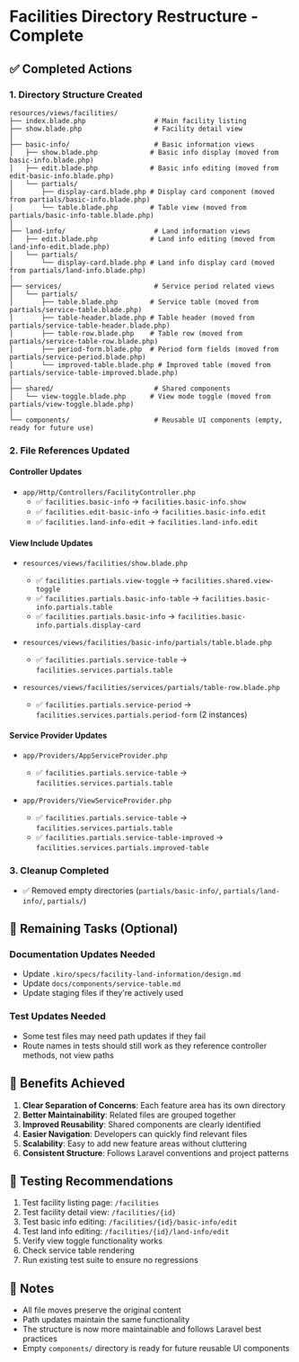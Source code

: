 # Facilities Directory Restructure - Complete

## ✅ Completed Actions

### 1. Directory Structure Created
```
resources/views/facilities/
├── index.blade.php                 # Main facility listing
├── show.blade.php                  # Facility detail view
│
├── basic-info/                     # Basic information views
│   ├── show.blade.php             # Basic info display (moved from basic-info.blade.php)
│   ├── edit.blade.php             # Basic info editing (moved from edit-basic-info.blade.php)
│   └── partials/
│       ├── display-card.blade.php # Display card component (moved from partials/basic-info.blade.php)
│       └── table.blade.php        # Table view (moved from partials/basic-info-table.blade.php)
│
├── land-info/                      # Land information views
│   ├── edit.blade.php             # Land info editing (moved from land-info-edit.blade.php)
│   └── partials/
│       └── display-card.blade.php # Land info display card (moved from partials/land-info.blade.php)
│
├── services/                       # Service period related views
│   └── partials/
│       ├── table.blade.php        # Service table (moved from partials/service-table.blade.php)
│       ├── table-header.blade.php # Table header (moved from partials/service-table-header.blade.php)
│       ├── table-row.blade.php    # Table row (moved from partials/service-table-row.blade.php)
│       ├── period-form.blade.php  # Period form fields (moved from partials/service-period.blade.php)
│       └── improved-table.blade.php # Improved table (moved from partials/service-table-improved.blade.php)
│
├── shared/                         # Shared components
│   └── view-toggle.blade.php      # View mode toggle (moved from partials/view-toggle.blade.php)
│
└── components/                     # Reusable UI components (empty, ready for future use)
```

### 2. File References Updated

#### Controller Updates
- `app/Http/Controllers/FacilityController.php`
  - ✅ `facilities.basic-info` → `facilities.basic-info.show`
  - ✅ `facilities.edit-basic-info` → `facilities.basic-info.edit`
  - ✅ `facilities.land-info-edit` → `facilities.land-info.edit`

#### View Include Updates
- `resources/views/facilities/show.blade.php`
  - ✅ `facilities.partials.view-toggle` → `facilities.shared.view-toggle`
  - ✅ `facilities.partials.basic-info-table` → `facilities.basic-info.partials.table`
  - ✅ `facilities.partials.basic-info` → `facilities.basic-info.partials.display-card`

- `resources/views/facilities/basic-info/partials/table.blade.php`
  - ✅ `facilities.partials.service-table` → `facilities.services.partials.table`

- `resources/views/facilities/services/partials/table-row.blade.php`
  - ✅ `facilities.partials.service-period` → `facilities.services.partials.period-form` (2 instances)

#### Service Provider Updates
- `app/Providers/AppServiceProvider.php`
  - ✅ `facilities.partials.service-table` → `facilities.services.partials.table`

- `app/Providers/ViewServiceProvider.php`
  - ✅ `facilities.partials.service-table` → `facilities.services.partials.table`
  - ✅ `facilities.partials.service-table-improved` → `facilities.services.partials.improved-table`

### 3. Cleanup Completed
- ✅ Removed empty directories (`partials/basic-info/`, `partials/land-info/`, `partials/`)

## 🔄 Remaining Tasks (Optional)

### Documentation Updates Needed
- Update `.kiro/specs/facility-land-information/design.md`
- Update `docs/components/service-table.md`
- Update staging files if they're actively used

### Test Updates Needed
- Some test files may need path updates if they fail
- Route names in tests should still work as they reference controller methods, not view paths

## 🎯 Benefits Achieved

1. **Clear Separation of Concerns**: Each feature area has its own directory
2. **Better Maintainability**: Related files are grouped together
3. **Improved Reusability**: Shared components are clearly identified
4. **Easier Navigation**: Developers can quickly find relevant files
5. **Scalability**: Easy to add new feature areas without cluttering
6. **Consistent Structure**: Follows Laravel conventions and project patterns

## 🧪 Testing Recommendations

1. Test facility listing page: `/facilities`
2. Test facility detail view: `/facilities/{id}`
3. Test basic info editing: `/facilities/{id}/basic-info/edit`
4. Test land info editing: `/facilities/{id}/land-info/edit`
5. Verify view toggle functionality works
6. Check service table rendering
7. Run existing test suite to ensure no regressions

## 📝 Notes

- All file moves preserve the original content
- Path updates maintain the same functionality
- The structure is now more maintainable and follows Laravel best practices
- Empty `components/` directory is ready for future reusable UI components